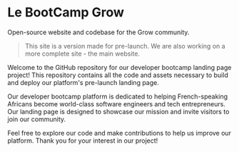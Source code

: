 # Le BootCamp Grow
Open-source website and codebase for the Grow community.
> This site is a version made for pre-launch. We are also working on a more complete site - the main website.

Welcome to the GitHub repository for our developer bootcamp landing page project! This repository contains all the code and assets necessary to build and deploy our platform's pre-launch landing page.

Our developer bootcamp platform is dedicated to helping French-speaking Africans become world-class software engineers and tech entrepreneurs. Our landing page is designed to showcase our mission and invite visitors to join our community.

Feel free to explore our code and make contributions to help us improve our platform. Thank you for your interest in our project!
